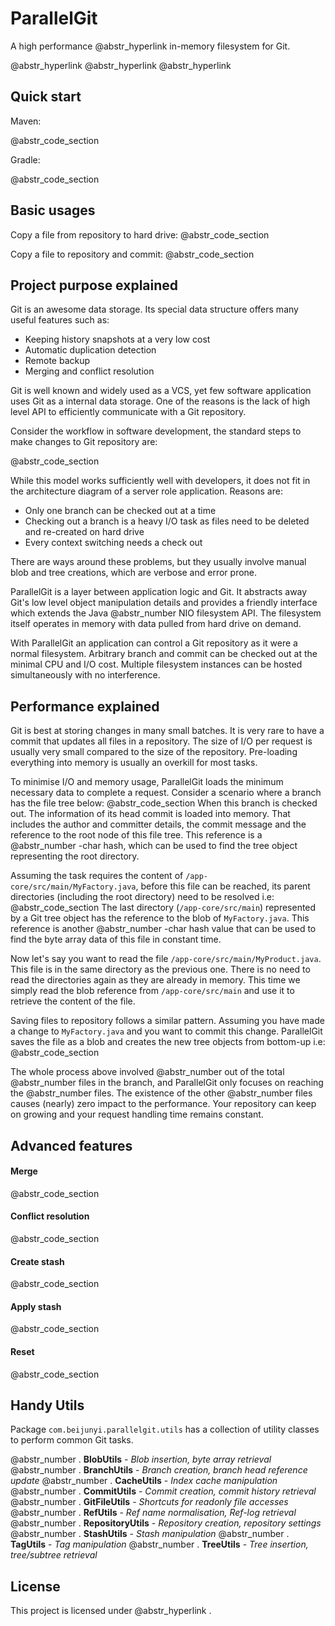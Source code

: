 # ParallelGit

A high performance @abstr_hyperlink in-memory filesystem for Git.

@abstr_hyperlink @abstr_hyperlink @abstr_hyperlink 

## Quick start

Maven:

@abstr_code_section 

Gradle:

@abstr_code_section 

## Basic usages

Copy a file from repository to hard drive: @abstr_code_section 

Copy a file to repository and commit: @abstr_code_section 

## Project purpose explained

Git is an awesome data storage. Its special data structure offers many useful features such as:

  * Keeping history snapshots at a very low cost
  * Automatic duplication detection
  * Remote backup
  * Merging and conflict resolution



Git is well known and widely used as a VCS, yet few software application uses Git as a internal data storage. One of the reasons is the lack of high level API to efficiently communicate with a Git repository.

Consider the workflow in software development, the standard steps to make changes to Git repository are:

@abstr_code_section 

While this model works sufficiently well with developers, it does not fit in the architecture diagram of a server role application. Reasons are:

  * Only one branch can be checked out at a time
  * Checking out a branch is a heavy I/O task as files need to be deleted and re-created on hard drive
  * Every context switching needs a check out



There are ways around these problems, but they usually involve manual blob and tree creations, which are verbose and error prone.

ParallelGit is a layer between application logic and Git. It abstracts away Git's low level object manipulation details and provides a friendly interface which extends the Java @abstr_number NIO filesystem API. The filesystem itself operates in memory with data pulled from hard drive on demand. 

With ParallelGit an application can control a Git repository as it were a normal filesystem. Arbitrary branch and commit can be checked out at the minimal CPU and I/O cost. Multiple filesystem instances can be hosted simultaneously with no interference. 

## Performance explained

Git is best at storing changes in many small batches. It is very rare to have a commit that updates all files in a repository. The size of I/O per request is usually very small compared to the size of the repository. Pre-loading everything into memory is usually an overkill for most tasks.

To minimise I/O and memory usage, ParallelGit loads the minimum necessary data to complete a request. Consider a scenario where a branch has the file tree below: @abstr_code_section When this branch is checked out. The information of its head commit is loaded into memory. That includes the author and committer details, the commit message and the reference to the root node of this file tree. This reference is a @abstr_number -char hash, which can be used to find the tree object representing the root directory. 

Assuming the task requires the content of `/app-core/src/main/MyFactory.java`, before this file can be reached, its parent directories (including the root directory) need to be resolved i.e: @abstr_code_section The last directory (`/app-core/src/main`) represented by a Git tree object has the reference to the blob of `MyFactory.java`. This reference is another @abstr_number -char hash value that can be used to find the byte array data of this file in constant time.

Now let's say you want to read the file `/app-core/src/main/MyProduct.java`. This file is in the same directory as the previous one. There is no need to read the directories again as they are already in memory. This time we simply read the blob reference from `/app-core/src/main` and use it to retrieve the content of the file.

Saving files to repository follows a similar pattern. Assuming you have made a change to `MyFactory.java` and you want to commit this change. ParallelGit saves the file as a blob and creates the new tree objects from bottom-up i.e: @abstr_code_section 

The whole process above involved @abstr_number out of the total @abstr_number files in the branch, and ParallelGit only focuses on reaching the @abstr_number files. The existence of the other @abstr_number files causes (nearly) zero impact to the performance. Your repository can keep on growing and your request handling time remains constant.

## Advanced features

#### Merge

@abstr_code_section 

#### Conflict resolution

@abstr_code_section 

#### Create stash

@abstr_code_section 

#### Apply stash

@abstr_code_section 

#### Reset

@abstr_code_section 

## Handy Utils

Package `com.beijunyi.parallelgit.utils` has a collection of utility classes to perform common Git tasks. 

@abstr_number . **BlobUtils** \- _Blob insertion, byte array retrieval_ @abstr_number . **BranchUtils** \- _Branch creation, branch head reference update_ @abstr_number . **CacheUtils** \- _Index cache manipulation_ @abstr_number . **CommitUtils** \- _Commit creation, commit history retrieval_ @abstr_number . **GitFileUtils** \- _Shortcuts for readonly file accesses_ @abstr_number . **RefUtils** \- _Ref name normalisation, Ref-log retrieval_ @abstr_number . **RepositoryUtils** \- _Repository creation, repository settings_ @abstr_number . **StashUtils** \- _Stash manipulation_ @abstr_number . **TagUtils** \- _Tag manipulation_ @abstr_number . **TreeUtils** \- _Tree insertion, tree/subtree retrieval_

## License

This project is licensed under @abstr_hyperlink .
